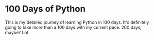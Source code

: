 # 100 Days of Python
This is my detailed journey of learning Python in 100 days. It's definitely going to take more than a 100 days with my current pace. 200 days, maybe? Lol
